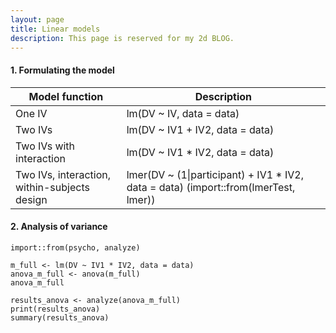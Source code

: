 ```yaml
---
layout: page
title: Linear models
description: This page is reserved for my 2d BLOG.
---
```


#### 1. Formulating the model

| Model function  | Description |
| -------- | -------- |
| One IV | lm(DV ~ IV, data = data) |
| Two IVs | lm(DV ~ IV1 + IV2, data = data) |
| Two IVs with interaction | lm(DV ~ IV1 * IV2, data = data) |
| Two IVs, interaction, within-subjects design | lmer(DV ~ (1\|participant) + IV1 * IV2, data = data) (import::from(lmerTest, lmer))|

#### 2. Analysis of variance

```
import::from(psycho, analyze)

m_full <- lm(DV ~ IV1 * IV2, data = data)
anova_m_full <- anova(m_full)
anova_m_full

results_anova <- analyze(anova_m_full)
print(results_anova)
summary(results_anova)
```
